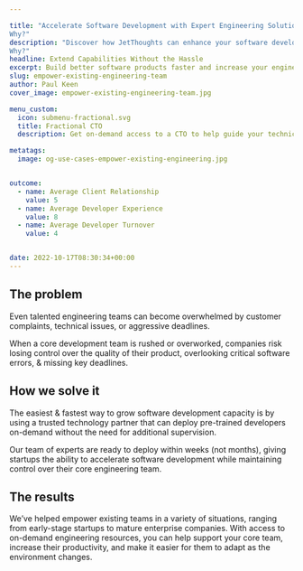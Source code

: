 ```yaml
---

title: "Accelerate Software Development with Expert Engineering Solutions
Why?"
description: "Discover how JetThoughts can enhance your software development process with on-demand engineering resources, fractional CTO services, and expert talent recruiting. Increase productivity and deliver high-quality products faster.
Why?"
headline: Extend Capabilities Without the Hassle
excerpt: Build better software products faster and increase your engineering manpower without the need for more recruiting, training, onboarding, and management.
slug: empower-existing-engineering-team
author: Paul Keen
cover_image: empower-existing-engineering-team.jpg

menu_custom:
  icon: submenu-fractional.svg
  title: Fractional CTO
  description: Get on-demand access to a CTO to help guide your technical vision, accelerate team-building, and improve development team operations.

metatags:
  image: og-use-cases-empower-existing-engineering.jpg


outcome:
  - name: Average Client Relationship
    value: 5
  - name: Average Developer Experience
    value: 8
  - name: Average Developer Turnover
    value: 4


date: 2022-10-17T08:30:34+00:00
---
```


## The problem

Even talented engineering teams can become overwhelmed by customer complaints, technical issues, or aggressive deadlines.

When a core development team is rushed or overworked, companies risk losing control over the quality of their product, overlooking critical software errors, & missing key deadlines.

## How we solve it

The easiest & fastest way to grow software development capacity is by using a trusted technology partner that can deploy pre-trained developers on-demand without the need for additional supervision.

Our team of experts are ready to deploy within weeks (not months), giving startups the ability to accelerate software development while maintaining control over their core engineering team.

## The results

We&#8217;ve helped empower existing teams in a variety of situations, ranging from early-stage startups to mature enterprise companies. With access to on-demand engineering resources, you can help support your core team, increase their productivity, and make it easier for them to adapt as the environment changes.
